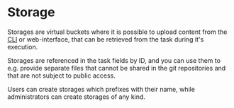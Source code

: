 # Storage

Storages are virtual buckets where it is possible to upload content from the [CLI](cli.md#storage) or web-interface, that can be retrieved from the task during it's execution.

Storages are referenced in the task fields by ID, and you can use them to e.g. provide separate files that cannot be shared in the git repositories and that are not subject to public access.

Users can create storages which prefixes with their name, while administrators can create storages of any kind.
